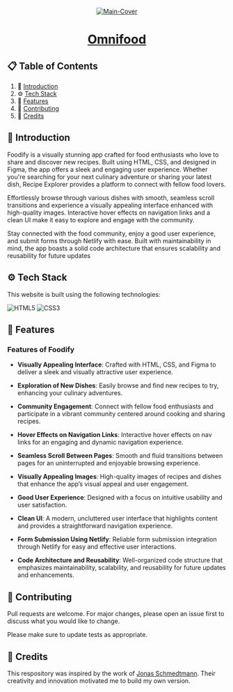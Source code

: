<div align="center">
  <br />
   <a href="https://omnifood-getarpit.netlify.app/" target="_blank"><img src="https://github.com/user-attachments/assets/61c0ee83-2836-4e41-b33a-c04c76608a07" alt="Main-Cover" border="0"></a>
  <br />

# [Omnifood](https://omnifood-getarpit.netlify.app/)

</div>

## 📋 <a name="table">Table of Contents</a>

1. 🤖 [Introduction](#introduction)
2. ⚙️ [Tech Stack](#techstack)
3. 🔋 [Features](#features)
4. 🚀 [Contributing](#contribute)
5. 🫡 [Credits](#credits)

## <a name="introduction">🤖 Introduction</a>

Foodify is a visually stunning app crafted for food enthusiasts who love to share and discover new recipes. Built using HTML, CSS, and designed in Figma, the app offers a sleek and engaging user experience. Whether you're searching for your next culinary adventure or sharing your latest dish, Recipe Explorer provides a platform to connect with fellow food lovers.

Effortlessly browse through various dishes with smooth, seamless scroll transitions and experience a visually appealing interface enhanced with high-quality images. Interactive hover effects on navigation links and a clean UI make it easy to explore and engage with the community.

Stay connected with the food community, enjoy a good user experience, and submit forms through Netlify with ease. Built with maintainability in mind, the app boasts a solid code architecture that ensures scalability and reusability for future updates

## <a name="techstack">⚙️ Tech Stack</a>

This website is built using the following technologies:

![HTML5](https://img.shields.io/badge/html5-%23E34F26.svg?style=for-the-badge&logo=html5&logoColor=white)
![CSS3](https://img.shields.io/badge/css3-%231572B6.svg?style=for-the-badge&logo=css3&logoColor=white)

## <a name="features">🔋 Features</a>

### Features of **Foodify**

- **Visually Appealing Interface**: Crafted with HTML, CSS, and Figma to deliver a sleek and visually attractive user experience.

- **Exploration of New Dishes**: Easily browse and find new recipes to try, enhancing your culinary adventures.

- **Community Engagement**: Connect with fellow food enthusiasts and participate in a vibrant community centered around cooking and sharing recipes.

- **Hover Effects on Navigation Links**: Interactive hover effects on nav links for an engaging and dynamic navigation experience.

- **Seamless Scroll Between Pages**: Smooth and fluid transitions between pages for an uninterrupted and enjoyable browsing experience.

- **Visually Appealing Images**: High-quality images of recipes and dishes that enhance the app’s visual appeal and user engagement.

- **Good User Experience**: Designed with a focus on intuitive usability and user satisfaction.

- **Clean UI**: A modern, uncluttered user interface that highlights content and provides a straightforward navigation experience.

- **Form Submission Using Netlify**: Reliable form submission integration through Netlify for easy and effective user interactions.

- **Code Architecture and Reusability**: Well-organized code structure that emphasizes maintainability, scalability, and reusability for future updates and enhancements.

## <a name="contribute"> 🚀 Contributing</a>

Pull requests are welcome. For major changes, please open an issue first
to discuss what you would like to change.

Please make sure to update tests as appropriate.

## <a name="credits"> 🫡 Credits</a>

This respository was inspired by the work of [Jonas Schmedtmann](https://github.com/jonasschmedtmann). Their creativity and innovation motivated me to build my own version.

